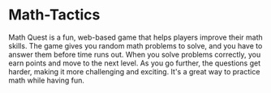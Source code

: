 # Math-Tactics
Math Quest is a fun, web-based game that helps players improve their math skills. 
The game gives you random math problems to solve, and you have to answer them before time runs out. 
When you solve problems correctly, you earn points and move to the next level. As you go further, the questions get harder, making it more challenging and exciting. 
It's a great way to practice math while having fun.

